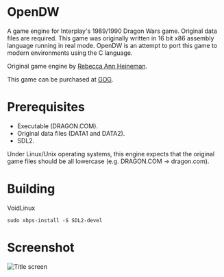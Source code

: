 # OpenDW
A game engine for Interplay's 1989/1990 Dragon Wars game.
Original data files are required.
This game was originally written in 16 bit x86 assembly language running in
real mode. OpenDW is an attempt to port this game to modern environments using
the C language.

Original game engine by [Rebecca Ann Heineman](http://www.burgerbecky.com/).

This game can be purchased at [GOG](https://www.gog.com/game/dragon_wars).

# Prerequisites
- Executable (DRAGON.COM).
- Original data files (DATA1 and DATA2).
- SDL2.

Under Linux/Unix operating systems, this engine expects that the original game
files should be all lowercase (e.g. DRAGON.COM -> dragon.com).

# Building
VoidLinux

```
sudo xbps-install -S SDL2-devel
```

# Screenshot

![Title screen](img/dw.png)

